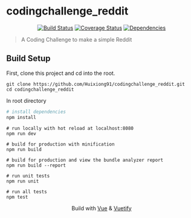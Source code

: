 # codingchallenge_reddit 
<p align="center">
  <a href="https://travis-ci.org/Huixiong91/codingchallenge_reddit"><img src="https://travis-ci.org/Huixiong91/codingchallenge_reddit.svg?branch=master" alt="Build Status"></a>
  <a href="https://coveralls.io/github/Huixiong91/codingchallenge_reddit?branch=master"><img src="https://coveralls.io/repos/github/Huixiong91/codingchallenge_reddit/badge.svg?branch=master" alt="Coverage Status"></a>
  <a href="https://github.com/Huixiong91/codingchallenge_reddit"><img src="https://img.shields.io/david/Huixiong91/codingchallenge_reddit.svg" alt="Dependencies"></a>
</p>

> A Coding Challenge to make a simple Reddit

## Build Setup

First, clone this project and cd into the root.
```
git clone https://github.com/Huixiong91/codingchallenge_reddit.git
cd codingchallenge_reddit
```

In root directory
``` bash
# install dependencies
npm install
```

```
# run locally with hot reload at localhost:8080
npm run dev

# build for production with minification
npm run build

# build for production and view the bundle analyzer report
npm run build --report

# run unit tests
npm run unit

# run all tests
npm test
```

<p align="center">
  Build with <a href="https://github.com/vuejs/vue">Vue</a> & <a href="https://github.com/vuetifyjs/vuetify">Vuetify</a>
</p>